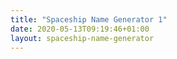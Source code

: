 ```yaml
---
title: "Spaceship Name Generator 1"
date: 2020-05-13T09:19:46+01:00
layout: spaceship-name-generator
---
```


